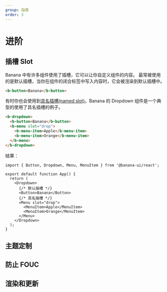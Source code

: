 ```yaml
---
group: 指南
order: 3
---
```


# 进阶

## 插槽 Slot

Banana 中有许多组件使用了插槽，它可以让你自定义组件的内容。
最常被使用的是默认插槽，当你在组件的闭合标签中写入内容时，它会被渲染到默认插槽中。

```html
<b-button>Banana</b-button>
```

有时你也会使用到[具名插槽(named slot)](https://lit.dev/docs/v1/components/templates/#use-named-slots)。Banana 的 Dropdown 组件是一个典型的使用了具名插槽的例子。

```html
<b-dropdown>
  <b-button>Banana</b-button>
  <b-menu slot="drop">
    <b-menu-item>Apple</b-menu-item>
    <b-menu-item>Orange</b-menu-item>
  </b-menu>
</b-dropdown>
```

结果：

```tsx
import { Button, Dropdown, Menu, MenuItem } from '@banana-ui/react';

export default function App() {
  return (
    <Dropdown>
      {/* 默认插槽 */}
      <Button>Banana</Button>
      {/* 具名插槽 */}
      <Menu slot="drop">
        <MenuItem>Apple</MenuItem>
        <MenuItem>Orange</MenuItem>
      </Menu>
    </Dropdown>
  );
}
```

## 主题定制

## 防止 FOUC

## 渲染和更新
